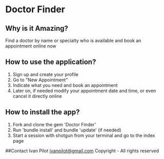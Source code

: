 # Doctor Finder

## Why is it Amazing?

Find a doctor by name or specialty who is available and book an appointment online now

## How to use the application?

1. Sign up and create your profile
2. Go to "New Appointment"
3. Indicate what you need and book an appointment
4. Later on, if needed modify your appointment date and time, or even cancel it directly online

## How to install the app?

1. Fork and clone the gem 'Doctor Finder'
2. Run 'bundle install' and bundle 'update' (if needed)
3. Start a session with shotgun from your terminal and go to the index page

##Contact
Ivan Pilot
ivanpilot@gmail.com
Copyright - All rights reserved
